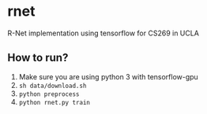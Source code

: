# rnet
R-Net implementation using tensorflow for CS269 in UCLA

## How to run?

1. Make sure you are using python 3 with tensorflow-gpu
2. `sh data/download.sh`
3. `python preprocess`
4. `python rnet.py train`